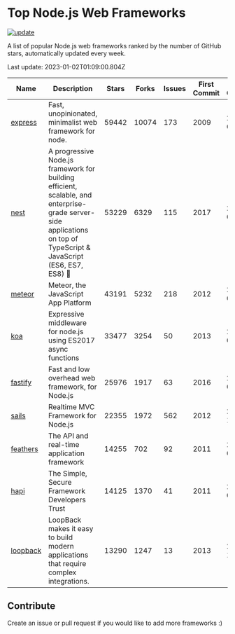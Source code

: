 # Top Node.js Web Frameworks

[![update](https://github.com/sunnysid3up/nodejs-web-frameworks/actions/workflows/update.yml/badge.svg)](https://github.com/sunnysid3up/nodejs-web-frameworks/actions/workflows/update.yml)

A list of popular Node.js web frameworks ranked by the number of GitHub stars, automatically updated every week.

Last update: 2023-01-02T01:09:00.804Z

| Name          | Description          | Stars                     | Forks          | Issues               | First Commit        | Last Commit         | Language          |
|---------------|----------------------|---------------------------|----------------|----------------------|---------------------|---------------------|-------------------|
| [express](https://github.com/expressjs/express) | Fast, unopinionated, minimalist web framework for node. | 59442 | 10074 | 173 | 2009 | 2023-01-01 | JS |
| [nest](https://github.com/nestjs/nest) | A progressive Node.js framework for building efficient, scalable, and enterprise-grade server-side applications on top of TypeScript & JavaScript (ES6, ES7, ES8) 🚀 | 53229 | 6329 | 115 | 2017 | 2023-01-02 | TS |
| [meteor](https://github.com/meteor/meteor) | Meteor, the JavaScript App Platform | 43191 | 5232 | 218 | 2012 | 2023-01-01 | JS |
| [koa](https://github.com/koajs/koa) | Expressive middleware for node.js using ES2017 async functions | 33477 | 3254 | 50 | 2013 | 2023-01-01 | JS |
| [fastify](https://github.com/fastify/fastify) | Fast and low overhead web framework, for Node.js | 25976 | 1917 | 63 | 2016 | 2023-01-02 | JS |
| [sails](https://github.com/balderdashy/sails) | Realtime MVC Framework for Node.js | 22355 | 1972 | 562 | 2012 | 2022-12-31 | JS |
| [feathers](https://github.com/feathersjs/feathers) | The API and real-time application framework | 14255 | 702 | 92 | 2011 | 2023-01-02 | TS |
| [hapi](https://github.com/hapijs/hapi) | The Simple, Secure Framework Developers Trust | 14125 | 1370 | 41 | 2011 | 2023-01-01 | JS |
| [loopback](https://github.com/strongloop/loopback) | LoopBack makes it easy to build modern applications that require complex integrations. | 13290 | 1247 | 13 | 2013 | 2022-12-31 | JS |

## Contribute 

Create an issue or pull request if you would like to add more frameworks :)